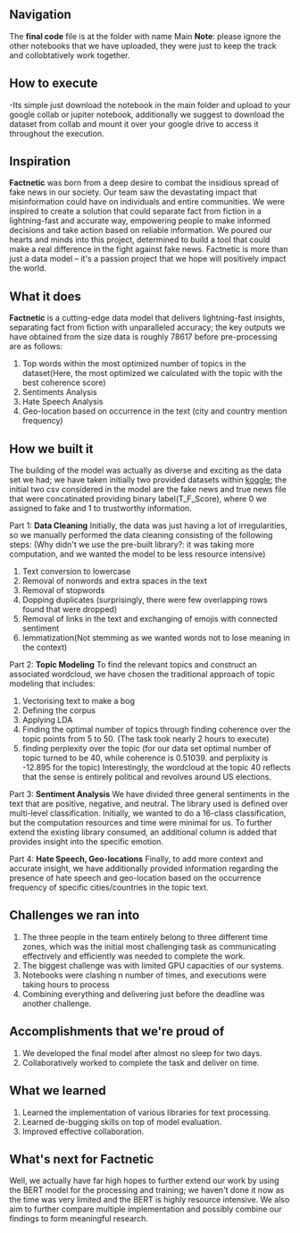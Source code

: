 ## Navigation 
The **final code** file is at the folder with name Main
**Note**: please ignore the other notebooks that we have uploaded, they were just to keep the track and collobtatively work together.

## How to execute
-Its simple just download the notebook in the main folder and upload to your google collab or jupiter notebook, additionally we suggest to download the dataset from collab and mount it over your google drive to access it throughout the execution.

## Inspiration
**Factnetic** was born from a deep desire to combat the insidious spread of fake news in our society. Our team saw the devastating impact that misinformation could have on individuals and entire communities. We were inspired to create a solution that could separate fact from fiction in a lightning-fast and accurate way, empowering people to make informed decisions and take action based on reliable information. We poured our hearts and minds into this project, determined to build a tool that could make a real difference in the fight against fake news. Factnetic is more than just a data model – it's a passion project that we hope will positively impact the world.

## What it does
**Factnetic** is a cutting-edge data model that delivers lightning-fast insights, separating fact from fiction with unparalleled accuracy; the key outputs we have obtained from the size data is roughly 78617 before pre-processing are as follows:
1. Top words within the most optimized number of topics in the dataset(Here, the most optimized we calculated with the topic with the best coherence score)
2. Sentiments Analysis
3. Hate Speech Analysis
4. Geo-location based on occurrence in the text (city and country mention frequency)

## How we built it
The building of the model was actually as diverse and exciting as the data set we had; we have taken initially two provided datasets within [koggle](https://www.kaggle.com/datasets/stevenpeutz/misinformation-fake-news-text-dataset-79k?resource=download); the initial two csv considered in the model are the fake news and true news file that were concatinated providing binary label(T_F_Score), where 0 we assigned to fake and 1 to trustworthy information. 

Part 1: **Data Cleaning**
Initially, the data was just having a lot of irregularities, so we manually performed the data cleaning consisting of the following steps: (Why didn't we use the pre-built library?: it was taking more computation, and we wanted the model to be less resource intensive)
1. Text conversion to lowercase
2. Removal of nonwords and extra spaces in the text
3. Removal of stopwords
4. Dopping duplicates (surprisingly, there were few overlapping rows found that were dropped)
5. Removal of links in the text and  exchanging of emojis with connected sentiment
6. lemmatization(Not stemming as we wanted words not to lose meaning in the context)

Part 2: **Topic Modeling**
To find the relevant topics and construct an associated wordcloud, we have chosen the traditional approach of topic modeling that includes:
1. Vectorising text to make a bog
2. Defining the corpus
3. Applying LDA
4. Finding the optimal number of topics through finding coherence over the topic points from 5 to 50. (The task took nearly 2 hours to execute)
5. finding perplexity over the topic (for our data set optimal number of topic turned to be 40, while coherence is 0.51039. and perplixity is -12.895 for the topic)
Interestingly, the wordcloud at the topic 40 reflects that the sense is entirely political and revolves around US elections.

Part 3: **Sentiment Analysis**
We have divided three general sentiments in the text that are positive, negative, and neutral. The library used is defined over multi-level classification. Initially, we wanted to do a 16-class classification, but the computation resources and time were minimal for us. To further extend the existing library consumed, an additional column is added that provides insight into the specific emotion.

Part 4: **Hate Speech, Geo-locations**
Finally, to add more context and accurate insight, we have additionally provided information regarding the presence of hate speech and geo-location based on the occurrence frequency of specific cities/countries in the topic text.

## Challenges we ran into
1. The three people in the team entirely belong to three different time zones, which was the initial most challenging task as communicating effectively and efficiently was needed to complete the work.
2. The biggest challenge was with limited GPU capacities of our systems.
3. Notebooks were clashing n number of times, and executions were taking hours to process 
4. Combining everything and delivering just before the deadline was another challenge.

## Accomplishments that we're proud of
1. We developed the final model after almost no sleep for two days.
2. Collaboratively worked to complete the task and deliver on time.

## What we learned
1. Learned the implementation of various libraries for text processing.
2. Learned de-bugging skills on top of model evaluation.
3. Improved effective collaboration.

## What's next for Factnetic
Well, we actually have far high hopes to further extend our work by using the BERT model for the processing and training; we haven't done it now as the time was very limited and the BERT is highly resource intensive.
We also aim to further compare multiple implementation and possibly combine our findings to form meaningful research.
